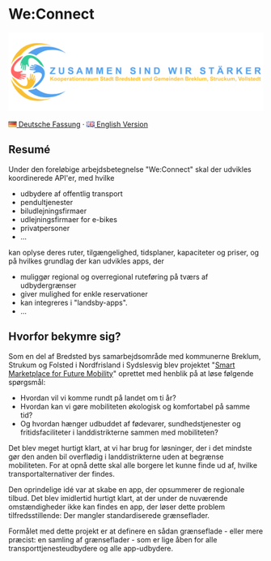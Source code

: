 # We:Connect

![BBSV](assets/logo_transparent-2048x635.png)

[![Deutch](assets/de.png) Deutsche Fassung](README-de.md) · [![English](assets/gb.png) English Version](README.md)

## Resumé

Under den foreløbige arbejdsbetegnelse "We:Connect" skal der udvikles koordinerede API'er, med hvilke

* udbydere af offentlig transport
* pendultjenester
* biludlejningsfirmaer
* udlejningsfirmaer for e-bikes
* privatpersoner
* ...

kan oplyse deres ruter, tilgængelighed, tidsplaner, kapaciteter og priser, og på hvilkes grundlag der kan udvikles apps,
der

* muliggør regional og overregional ruteføring på tværs af udbydergrænser
* giver mulighed for enkle reservationer
* kan integreres i "landsby-apps".
* ...

## Hvorfor bekymre sig?

Som en del af Bredsted bys samarbejdsområde med kommunerne Breklum, Strukum og Folsted i Nordfrisland i Sydslesvig blev
projektet "[Smart Marketplace for Future Mobility](https://www.smarter-marktplatz-bredstedt.de/)" oprettet med henblik
på at løse følgende spørgsmål:

* Hvordan vil vi komme rundt på landet om ti år?
* Hvordan kan vi gøre mobiliteten økologisk og komfortabel på samme tid?
* Og hvordan hænger udbuddet af fødevarer, sundhedstjenester og fritidsfaciliteter i landdistrikterne sammen med
  mobiliteten?

Det blev meget hurtigt klart, at vi har brug for løsninger, der i det mindste gør den anden bil overflødig i
landdistrikterne uden at begrænse mobiliteten. For at opnå dette skal alle borgere let kunne finde ud af, hvilke
transportalternativer der findes.

Den oprindelige idé var at skabe en app, der opsummerer de regionale tilbud. Det blev imidlertid hurtigt klart, at der
under de nuværende omstændigheder ikke kan findes en app, der løser dette problem tilfredsstillende: Der mangler
standardiserede grænseflader.

Formålet med dette projekt er at definere en sådan grænseflade - eller mere præcist: en samling af grænseflader - som er
lige åben for alle transporttjenesteudbydere og alle app-udbydere.
